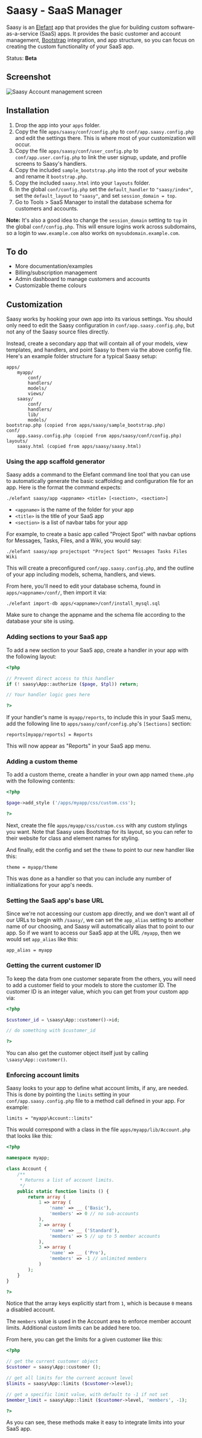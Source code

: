 # Saasy - SaaS Manager

Saasy is an [Elefant](http://www.elefantcms.com/) app that provides the glue for
building custom software-as-a-service (SaaS) apps. It provides the basic customer
and account management, [Bootstrap](http://twitter.github.com/bootstrap/index.html)
integration, and app structure, so you can focus on creating the custom functionality
of your SaaS app.

Status: **Beta**

## Screenshot

![Saasy Account management screen](https://raw.github.com/jbroadway/saasy/master/css/saasy-account.png)

## Installation

1. Drop the app into your `apps` folder.
2. Copy the file `apps/saasy/conf/config.php` to `conf/app.saasy.config.php` and
   edit the settings there. This is where most of your customization will occur.
3. Copy the file `apps/saasy/conf/user_config.php` to `conf/app.user.config.php`
   to link the user signup, update, and profile screens to Saasy's handlers.
4. Copy the included `sample_bootstrap.php` into the root of your website and
   rename it `bootstrap.php`.
5. Copy the included `saasy.html` into your `layouts` folder.
6. In the global `conf/config.php` set the `default_handler` to `"saasy/index"`,
   set the `default_layout` to `"saasy"`, and set `session_domain = top`.
7. Go to Tools > SaaS Manager to install the database schema for customers and accounts.

**Note:** It's also a good idea to change the `session_domain` setting to `top` in the
global `conf/config.php`. This will ensure logins work across subdomains, so a login to
`www.example.com` also works on `mysubdomain.example.com`.

## To do

* More documentation/examples
* Billing/subscription management
* Admin dashboard to manage customers and accounts
* Customizable theme colours

## Customization

Saasy works by hooking your own app into its various settings. You should only need
to edit the Saasy configuration in `conf/app.saasy.config.php`, but not any of the
Saasy source files directly.

Instead, create a secondary app that will contain all of your models, view templates,
and handlers, and point Saasy to them via the above config file. Here's an example
folder structure for a typical Saasy setup:

```
apps/
	myapp/
		conf/
		handlers/
		models/
		views/
	saasy/
		conf/
		handlers/
		lib/
		models/
bootstrap.php (copied from apps/saasy/sample_bootstrap.php)
conf/
	app.saasy.config.php (copied from apps/saasy/conf/config.php)
layouts/
	saasy.html (copied from apps/saasy/saasy.html)
```

### Using the app scaffold generator

Saasy adds a command to the Elefant command line tool that you can use to automatically
generate the basic scaffolding and configuration file for an app. Here is the format
the command expects:

```
./elefant saasy/app <appname> <title> [<section>, <section>]
```

* `<appname>` is the name of the folder for your app
* `<title>` is the title of your SaaS app
* `<section>` is a list of navbar tabs for your app

For example, to create a basic app called "Project Spot" with navbar options for Messages,
Tasks, Files, and a Wiki, you would say:

```
./elefant saasy/app projectspot "Project Spot" Messages Tasks Files Wiki
```

This will create a preconfigured `conf/app.saasy.config.php`, and the outline of your
app including models, schema, handlers, and views.

From here, you'll need to edit your database schema, found in `apps/<appname>/conf/`,
then import it via:

```
./elefant import-db apps/<appname>/conf/install_mysql.sql
```

Make sure to change the appname and the schema file according to the database your site
is using.

### Adding sections to your SaaS app

To add a new section to your SaaS app, create a handler in your app with the following
layout:

```php
<?php

// Prevent direct access to this handler
if (! saasy\App::authorize ($page, $tpl)) return;

// Your handler logic goes here

?>
```

If your handler's name is `myapp/reports`, to include this in your SaaS menu, add the
following line to `apps/saasy/conf/config.php`'s `[Sections]` section:

```
reports[myapp/reports] = Reports
```

This will now appear as "Reports" in your SaaS app menu.

### Adding a custom theme

To add a custom theme, create a handler in your own app named `theme.php` with the
following contents:

```php
<?php

$page->add_style ('/apps/myapp/css/custom.css');

?>
```

Next, create the file `apps/myapp/css/custom.css` with any custom stylings you want.
Note that Saasy uses Bootstrap for its layout, so you can refer to their website for
class and element names for styling.

And finally, edit the config and set the `theme` to point to our new handler like this:

```
theme = myapp/theme
```

This was done as a handler so that you can include any number of initializations for
your app's needs.

### Setting the SaaS app's base URL

Since we're not accessing our custom app directly, and we don't want all of our URLs
to begin with `/saasy/`, we can set the `app_alias` setting to another name of our
choosing, and Saasy will automatically alias that to point to our app. So if we want
to access our SaaS app at the URL `/myapp`, then we would set `app_alias` like this:

```
app_alias = myapp
```

### Getting the current customer ID

To keep the data from one customer separate from the others, you will need to add
a customer field to your models to store the customer ID. The customer ID is an
integer value, which you can get from your custom app via:

```php
<?php

$customer_id = \saasy\App::customer()->id;

// do something with $customer_id

?>
```

You can also get the customer object itself just by calling `\saasy\App::customer()`.

### Enforcing account limits

Saasy looks to your app to define what account limits, if any, are needed. This is done
by pointing the `limits` setting in your `conf/app.saasy.config.php` file to a method
call defined in your app. For example:

```
limits = "myapp\Account::limits"
```

This would correspond with a class in the file `apps/myapp/lib/Account.php` that looks
like this:

```php
<?php

namespace myapp;

class Account {
	/**
	 * Returns a list of account limits.
	 */
	public static function limits () {
		return array (
			1 => array (
				'name' => __ ('Basic'),
				'members' => 0 // no sub-accounts
			),
			2 => array (
				'name' => __ ('Standard'),
				'members' => 5 // up to 5 member accounts
			),
			3 => array (
				'name' => __ ('Pro'),
				'members' => -1 // unlimited members
			)
		);
	}
}

?>
```

Notice that the array keys explicitly start from `1`, which is because `0` means a
disabled account.

The `members` value is used in the Account area to enforce member account limits.
Additional custom limits can be added here too.

From here, you can get the limits for a given customer like this:

```php
<?php

// get the current customer object
$customer = saasy\App::customer ();

// get all limits for the current account level
$limits = saasy\App::limits ($customer->level);

// get a specific limit value, with default to -1 if not set
$member_limit = saasy\App::limit ($customer->level, 'members', -1);

?>
```

As you can see, these methods make it easy to integrate limits into your SaaS app.